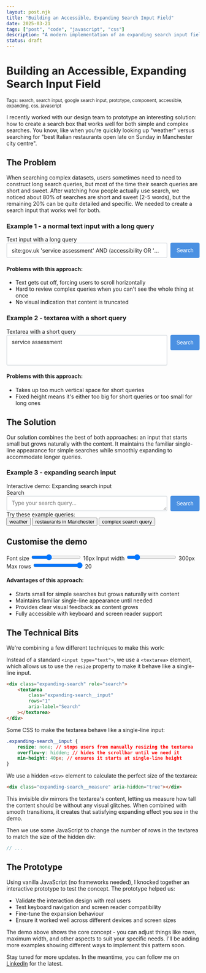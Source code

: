 ```yaml
---
layout: post.njk
title: "Building an Accessible, Expanding Search Input Field"
date: 2025-03-21
tags: ["post", "code", "javascript", "css"]
description: "A modern implementation of an expanding search input field that grows as you type, perfect for search forms and message inputs."
status: draft
---
```


# Building an Accessible, Expanding Search Input Field

<small>Tags: search, search input, google search input, prototype, component, accessible, expanding, css, javascript</small>

I recently worked with our design team to prototype an interesting solution: how to create a search box that works well for both simple and complex searches. You know, like when you're quickly looking up "weather" versus searching for "best Italian restaurants open late on Sunday in Manchester city centre".

## The Problem

When searching complex datasets, users sometimes need to need to construct long search queries, but most of the time their search queries are short and sweet. After watching how people actually use search, we noticed about 80% of searches are short and sweet (2-5 words), but the remaining 20% can be quite detailed and specific. We needed to create a search input that works well for both.

### Example 1 - a normal text input with a long query
<div class="example">
    <div class="example__header">
        Text input with a long query
    </div>
    <div class="example__content">
        <div class="example-input">
            <input type="text" value="site:gov.uk 'service assessment' AND (accessibility OR 'user needs') -template filetype:pdf before:2024-01-01 after:2023-01-01" class="example-textfield" />
            <button class="example-button">Search</button>
        </div>
    </div>
</div>

#### Problems with this approach:
- Text gets cut off, forcing users to scroll horizontally
- Hard to review complex queries when you can't see the whole thing at once
- No visual indication that content is truncated

### Example 2 - textarea with a short query
<div class="example">
    <div class="example__header">
        Textarea with a short query
    </div>
    <div class="example__content">
        <div class="example-input">
            <textarea class="example-textarea" rows="4">service assessment</textarea>
            <button class="example-button">Search</button>
        </div>
    </div>
</div>

#### Problems with this approach:
- Takes up too much vertical space for short queries
- Fixed height means it's either too big for short queries or too small for long ones

## The Solution

Our solution combines the best of both approaches: an input that starts small but grows naturally with the content. It maintains the familiar single-line appearance for simple searches while smoothly expanding to accommodate longer queries.

### Example 3 - expanding search input
<div class="example">
    <div class="example__header">
        Interactive demo: Expanding search input
    </div>
    <div class="example__content">
        <div class="expanding-search max-w-2xl w-full relative" role="search">
            <label class="block mb-0.5 text-base font-semibold" for="search">Search</label>
            <div class="example-input">
                <textarea 
                    id="search"
                    class="expanding-search__input flex-1 px-2 py-2 font-mono text-sm border-2 border-[#dee2e6] rounded resize-none appearance-none focus:outline-none focus:border-blue-500 focus:ring-2 focus:ring-blue-200" 
                    placeholder="Type your search query..."
                    rows="1"
                    aria-label="Search"
                ></textarea>
                <button class="example-button">Search</button>
            </div>
            <div class="expanding-search__measure" aria-hidden="true"></div>
        </div>
        <div class="mt-4 text-sm">
            <div class="text-gray-600 mb-2">Try these example queries:</div>
            <div class="flex flex-wrap gap-2">
                <button class="example-query-btn px-3 py-1.5 bg-gray-100 hover:bg-gray-200 border border-gray-200 rounded text-sm transition-colors" data-query="weather">weather</button>
                <button class="example-query-btn px-3 py-1.5 bg-gray-100 hover:bg-gray-200 border border-gray-200 rounded text-sm transition-colors" data-query="best Italian restaurants open late on Sunday in Manchester city centre">restaurants in Manchester</button>
                <button class="example-query-btn px-3 py-1.5 bg-gray-100 hover:bg-gray-200 border border-gray-200 rounded text-sm transition-colors" data-query="site:gov.uk 'service assessment' AND (accessibility OR 'user needs') -template filetype:pdf before:2024-01-01 after:2023-01-01">complex search query</button>
            </div>
        </div>
        <div class="mt-8 p-6 bg-white dark:bg-gray-800 border border-gray-200 dark:border-gray-700 rounded-lg text-sm">
            <h2 class="mt-0 mb-6 text-lg text-gray-900 dark:text-gray-100">Customise the demo</h2>
            <div class="space-y-4">
                <label class="flex items-center justify-between gap-4">
                    Font size
                    <input type="range" id="fontSize" min="12" max="24" value="16" step="1" class="flex-1 min-w-[150px]">
                    <span class="min-w-[45px] text-right">16px</span>
                </label>
                <label class="flex items-center justify-between gap-4">
                    Input width
                    <input type="range" id="inputWidth" min="200" max="800" value="300" step="10" class="flex-1 min-w-[150px]">
                    <span class="min-w-[45px] text-right">300px</span>
                </label>
                <label class="flex items-center justify-between gap-4">
                    Max rows
                    <input type="range" id="maxRows" min="1" max="20" value="20" step="1" class="flex-1 min-w-[150px]">
                    <span class="min-w-[45px] text-right">20</span>
                </label>
            </div>
        </div>
    </div>
</div>

#### Advantages of this approach:
- Starts small for simple searches but grows naturally with content
- Maintains familiar single-line appearance until needed
- Provides clear visual feedback as content grows
- Fully accessible with keyboard and screen reader support

<style>
    /* Core expanding search functionality */
    .expanding-search__input {
        min-height: 40px;
        overflow-y: hidden;
    }

    .expanding-search__input--scrollable {
        overflow-y: scroll;
    }

    .expanding-search__measure {
        position: absolute;
        top: 0;
        left: 0;
        visibility: hidden;
        width: 100%;
        padding: 8px 12px;
        font-size: 14px;
        font-family: -apple-system, BlinkMacSystemFont, "Segoe UI", Roboto, Helvetica, Arial, sans-serif;
        line-height: 1.5;
        border: 2px solid transparent;
        white-space: pre-wrap;
        word-wrap: break-word;
        box-sizing: border-box;
        min-height: 40px;
        pointer-events: none;
        user-select: none;
        -webkit-user-select: none;
        opacity: 0;
        z-index: -1;
    }

    @media (max-width: 480px) {
        .controls label {
            flex-direction: column;
            align-items: stretch;
            gap: 0.5rem;
        }

        .controls span {
            text-align: left;
        }

        .controls input[type="range"] {
            width: 100%;
            margin: 0.5rem 0;
        }

        .example-query-btn {
            width: 100%;
            text-align: left;
        }
    }

    .example-input {
        display: flex;
        gap: 0.5rem;
        align-items: stretch;
    }

    .example-textfield,
    .example-textarea,
    .expanding-search__input {
        flex: 1;
        height: 40px;
        padding: 8px 12px;
        font-family: -apple-system, BlinkMacSystemFont, "Segoe UI", Roboto, Helvetica, Arial, sans-serif;
        font-size: 14px;
        border: 2px solid #dee2e6;
        border-radius: 4px;
        background-color: white;
        color: #1a1a1a;
        transition: border-color 0.15s ease-in-out, box-shadow 0.15s ease-in-out;
    }

    .dark .example-textfield,
    .dark .example-textarea,
    .dark .expanding-search__input {
        background-color: #1a1a1a;
        color: #e5e5e5;
        border-color: #4a4a4a;
    }

    .example-textfield:focus,
    .example-textarea:focus,
    .expanding-search__input:focus {
        outline: none;
        border-color: #4A90E2;
        box-shadow: 0 0 0 3px rgba(74, 144, 226, 0.1);
    }

    .dark .example-textfield:focus,
    .dark .example-textarea:focus,
    .dark .expanding-search__input:focus {
        border-color: #60a5fa;
        box-shadow: 0 0 0 3px rgba(96, 165, 250, 0.1);
    }

    .example-textfield {
        white-space: nowrap;
        overflow: hidden;
        text-overflow: ellipsis;
    }

    .example-textarea {
        height: 5rem;
        resize: none;
    }

    .example-button {
        padding: 0 1rem;
        height: 40px;
        background: #4A90E2;
        color: white;
        border: none;
        border-radius: 4px;
        cursor: pointer;
        white-space: nowrap;
        font-size: 14px;
        transition: background-color 0.15s ease-in-out;
    }

    .example-button:hover {
        background: #357abd;
    }

    .example-button:focus {
        outline: none;
        box-shadow: 0 0 0 3px rgba(74, 144, 226, 0.3);
    }

    .dark .example-button {
        background: #60a5fa;
    }

    .dark .example-button:hover {
        background: #3b82f6;
    }

    .dark .example-button:focus {
        box-shadow: 0 0 0 3px rgba(96, 165, 250, 0.3);
    }
</style>

<script>
    class ExpandingSearch {
        constructor(element) {
            this.container = element;
            this.textarea = element.querySelector('.expanding-search__input');
            this.measureDiv = element.querySelector('.expanding-search__measure');

            // Get computed styles for dynamic measurements
            const styles = window.getComputedStyle(this.textarea);
            this.LINE_HEIGHT = parseFloat(styles.lineHeight);
            this.PADDING = parseFloat(styles.paddingTop) + parseFloat(styles.paddingBottom);
            this.MAX_ROWS = 20;

            // Mobile detection
            this.isMobile = /iPhone|iPad|iPod|Android/i.test(navigator.userAgent);

            this.init();
        }

        init() {
            this.textarea.addEventListener('input', () => this.adjustHeight());
            this.textarea.addEventListener('keydown', (e) => this.handleKeydown(e));
            this.textarea.addEventListener('paste', (e) => this.handlePaste(e));
            this.textarea.addEventListener('focus', () => this.handleFocus());
            this.textarea.addEventListener('blur', () => this.handleBlur());
            window.addEventListener('resize', () => this.updateMeasurements());
            window.addEventListener('orientationchange', () => {
                setTimeout(() => this.updateMeasurements(), 100);
            });
            this.adjustHeight();

            // Prevent zoom on mobile when focusing input
            if (this.isMobile) {
                this.textarea.style.fontSize = '16px';
            }

            // Add example query handlers
            this.setupExampleQueries();
        }

        handleFocus() {
            if (this.isMobile) {
                setTimeout(() => {
                    const rect = this.textarea.getBoundingClientRect();
                    const scrollTop = window.pageYOffset || document.documentElement.scrollTop;
                    window.scrollTo({
                        top: rect.top + scrollTop - 20,
                        behavior: 'smooth'
                    });
                }, 100);
            }
        }

        handleBlur() {
            if (this.isMobile) {
                window.scrollTo({
                    top: 0,
                    behavior: 'smooth'
                });
            }
        }

        updateMeasurements() {
            const styles = window.getComputedStyle(this.textarea);
            this.LINE_HEIGHT = parseFloat(styles.lineHeight);
            this.PADDING = parseFloat(styles.paddingTop) + parseFloat(styles.paddingBottom);
            
            this.measureDiv.style.width = this.textarea.clientWidth + 'px';
            
            this.adjustHeight();
        }

        adjustHeight() {
            this.measureDiv.style.width = this.textarea.clientWidth + 'px';
            this.measureDiv.textContent = this.textarea.value + '\n';
            
            const scrollHeight = this.measureDiv.scrollHeight;
            const numberOfLines = Math.ceil((scrollHeight - this.PADDING) / this.LINE_HEIGHT);
            const maxHeight = (this.MAX_ROWS * this.LINE_HEIGHT) + this.PADDING;
            
            this.textarea.style.height = `${Math.min(scrollHeight, maxHeight)}px`;
            this.textarea.classList.toggle('expanding-search__input--scrollable', scrollHeight > maxHeight);
        }

        handleKeydown(event) {
            if (event.key === 'Enter') {
                event.preventDefault();
                this.submitSearch();
            }
        }

        handlePaste(event) {
            event.preventDefault();
            const text = (event.clipboardData || window.clipboardData)
                .getData('text')
                .replace(/\n/g, ' ');
            document.execCommand('insertText', false, text);
        }

        submitSearch() {
            const query = this.textarea.value.trim();
            if (query) {
                console.log('Search submitted:', query);
            }
        }

        setMaxRows(rows) {
            this.MAX_ROWS = rows;
            this.adjustHeight();
        }

        setFontSize(size) {
            this.textarea.style.fontSize = `${size}px`;
            this.measureDiv.style.fontSize = `${size}px`;
            this.updateMeasurements();
        }

        setWidth(width) {
            this.container.style.width = `${width}px`;
            this.measureDiv.style.width = this.textarea.clientWidth + 'px';
            this.updateMeasurements();
        }

        setupExampleQueries() {
            const buttons = document.querySelectorAll('.example-query-btn');
            buttons.forEach(button => {
                button.addEventListener('click', () => {
                    const query = button.dataset.query;
                    this.textarea.value = query;
                    this.adjustHeight();
                    this.textarea.focus();
                    this.submitSearch();
                });
            });
        }
    }

    // Demo controls class
    class SearchDemo {
        constructor(searchComponent) {
            this.search = searchComponent;
            this.setupControls();
            this.loadSettings();
            
            window.addEventListener('orientationchange', () => {
                setTimeout(() => this.handleOrientationChange(), 100);
            });
        }

        handleOrientationChange() {
            this.search.updateMeasurements();
            this.updateControlsLayout();
        }

        updateControlsLayout() {
            const isMobile = window.innerWidth <= 480;
            const controls = document.querySelector('.controls');
            
            if (isMobile) {
                controls.style.width = 'calc(100% - 20px)';
            } else {
                controls.style.width = '';
            }
        }

        loadSettings() {
            const settings = JSON.parse(localStorage.getItem('searchBoxSettings') || '{}');
            
            const fontSize = settings.fontSize || 16;
            const width = settings.width || 300;
            const maxRows = settings.maxRows || 20;

            document.getElementById('fontSize').value = fontSize;
            document.getElementById('fontSize').nextElementSibling.textContent = `${fontSize}px`;
            document.getElementById('inputWidth').value = width;
            document.getElementById('inputWidth').nextElementSibling.textContent = `${width}px`;
            document.getElementById('maxRows').value = maxRows;
            document.getElementById('maxRows').nextElementSibling.textContent = maxRows;

            this.search.setFontSize(fontSize);
            this.search.setWidth(width);
            this.search.setMaxRows(maxRows);
        }

        saveSettings() {
            const settings = {
                fontSize: parseInt(document.getElementById('fontSize').value),
                width: parseInt(document.getElementById('inputWidth').value),
                maxRows: parseInt(document.getElementById('maxRows').value)
            };
            localStorage.setItem('searchBoxSettings', JSON.stringify(settings));
        }

        setupControls() {
            const controls = {
                fontSize: document.getElementById('fontSize'),
                inputWidth: document.getElementById('inputWidth'),
                maxRows: document.getElementById('maxRows')
            };

            Object.entries(controls).forEach(([key, input]) => {
                input.addEventListener('input', () => {
                    const value = input.value;
                    const unit = key === 'maxRows' ? '' : 'px';
                    input.nextElementSibling.textContent = `${value}${unit}`;
                    
                    switch(key) {
                        case 'fontSize':
                            this.search.setFontSize(value);
                            break;
                        case 'inputWidth':
                            this.search.setWidth(value);
                            break;
                        case 'maxRows':
                            this.search.setMaxRows(parseInt(value, 10));
                            break;
                    }
                    this.saveSettings();
                });
            });
        }
    }

    // Initialize
    const searchComponent = new ExpandingSearch(document.querySelector('.expanding-search'));
    new SearchDemo(searchComponent);
</script>

## The Technical Bits

We're combining a few different techniques to make this work:

Instead of a standard `<input type="text">`, we use a `<textarea>` element, which allows us to use the `resize` property to make it behave like a single-line input.

```html
<div class="expanding-search" role="search">
    <textarea 
        class="expanding-search__input" 
        rows="1"
        aria-label="Search"
    ></textarea>
</div>
```

Some CSS to make the textarea behave like a single-line input:
```css
.expanding-search__input {
    resize: none; // stops users from manually resizing the textarea
    overflow-y: hidden; // hides the scrollbar until we need it
    min-height: 40px; // ensures it starts at single-line height
}
```

We use a hidden `<div>` element to calculate the perfect size of the textarea:
```html
<div class="expanding-search__measure" aria-hidden="true"></div>
```

This invisible div mirrors the textarea's content, letting us measure how tall the content should be without any visual glitches. When combined with smooth transitions, it creates that satisfying expanding effect you see in the demo.

Then we use some JavaScript to change the number of rows in the textarea to match the size of the hidden div:
```javascript
// ...
```

## The Prototype

Using vanilla JavaScript (no frameworks needed), I knocked together an interactive prototype to test the concept. The prototype helped us:
- Validate the interaction design with real users
- Test keyboard navigation and screen reader compatibility
- Fine-tune the expansion behaviour
- Ensure it worked well across different devices and screen sizes

The demo above shows the core concept - you can adjust things like rows, maximum width, and other aspects to suit your specific needs. I'll be adding more examples showing different ways to implement this pattern soon.

Stay tuned for more updates. In the meantime, you can follow me on [LinkedIn](https://www.linkedin.com/in/sensecall/) for the latest. 